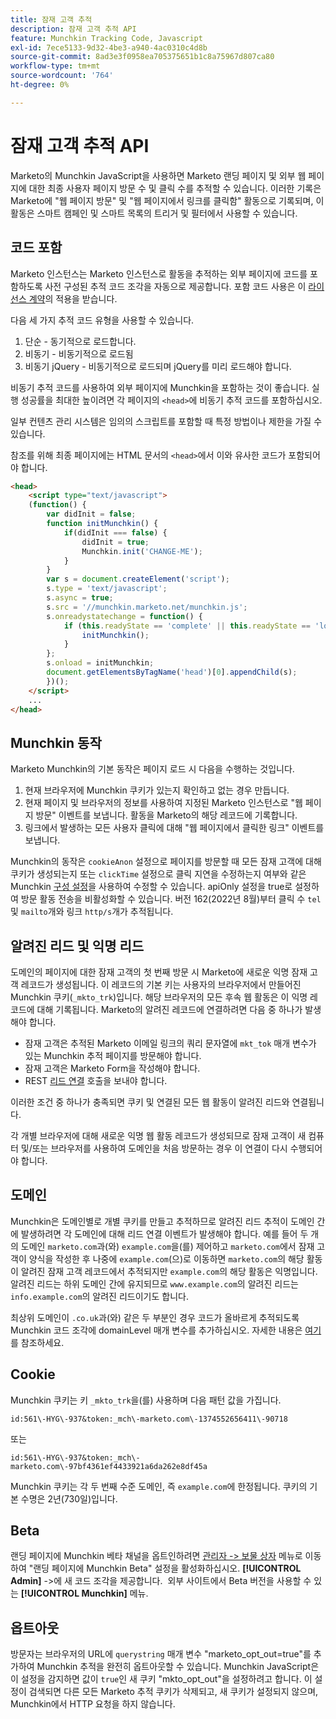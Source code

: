 ```yaml
---
title: 잠재 고객 추적
description: 잠재 고객 추적 API
feature: Munchkin Tracking Code, Javascript
exl-id: 7ece5133-9d32-4be3-a940-4ac0310c4d8b
source-git-commit: 8ad3e3f0958ea705375651b1c8a75967d807ca80
workflow-type: tm+mt
source-wordcount: '764'
ht-degree: 0%

---
```


# 잠재 고객 추적 API

Marketo의 Munchkin JavaScript을 사용하면 Marketo 랜딩 페이지 및 외부 웹 페이지에 대한 최종 사용자 페이지 방문 수 및 클릭 수를 추적할 수 있습니다. 이러한 기록은 Marketo에 &quot;웹 페이지 방문&quot; 및 &quot;웹 페이지에서 링크를 클릭함&quot; 활동으로 기록되며, 이 활동은 스마트 캠페인 및 스마트 목록의 트리거 및 필터에서 사용할 수 있습니다.

## 코드 포함

Marketo 인스턴스는 Marketo 인스턴스로 활동을 추적하는 외부 페이지에 코드를 포함하도록 사전 구성된 추적 코드 조각을 자동으로 제공합니다. 포함 코드 사용은 이 [라이선스 계약](../munchkin-license.pdf)의 적용을 받습니다.

다음 세 가지 추적 코드 유형을 사용할 수 있습니다.

1. 단순 - 동기적으로 로드합니다.
1. 비동기 - 비동기적으로 로드됨
1. 비동기 jQuery - 비동기적으로 로드되며 jQuery를 미리 로드해야 합니다.

비동기 추적 코드를 사용하여 외부 페이지에 Munchkin을 포함하는 것이 좋습니다. 실행 성공률을 최대한 높이려면 각 페이지의 `<head>`에 비동기 추적 코드를 포함하십시오.

일부 컨텐츠 관리 시스템은 임의의 스크립트를 포함할 때 특정 방법이나 제한을 가질 수 있습니다.

참조를 위해 최종 페이지에는 HTML 문서의 `<head>`에서 이와 유사한 코드가 포함되어야 합니다.

```html
<head>
    <script type="text/javascript">
    (function() {
        var didInit = false;
        function initMunchkin() {
            if(didInit === false) {
                didInit = true;
                Munchkin.init('CHANGE-ME');
            }
        }
        var s = document.createElement('script');
        s.type = 'text/javascript';
        s.async = true;
        s.src = '//munchkin.marketo.net/munchkin.js';
        s.onreadystatechange = function() {
            if (this.readyState == 'complete' || this.readyState == 'loaded') {
                initMunchkin();
            }
        };
        s.onload = initMunchkin;
        document.getElementsByTagName('head')[0].appendChild(s);
        })();
    </script>
    ...
</head>
```

## Munchkin 동작

Marketo Munchkin의 기본 동작은 페이지 로드 시 다음을 수행하는 것입니다.

1. 현재 브라우저에 Munchkin 쿠키가 있는지 확인하고 없는 경우 만듭니다.
1. 현재 페이지 및 브라우저의 정보를 사용하여 지정된 Marketo 인스턴스로 &quot;웹 페이지 방문&quot; 이벤트를 보냅니다. 활동을 Marketo의 해당 레코드에 기록합니다.
1. 링크에서 발생하는 모든 사용자 클릭에 대해 &quot;웹 페이지에서 클릭한 링크&quot; 이벤트를 보냅니다.

Munchkin의 동작은 `cookieAnon` 설정으로 페이지를 방문할 때 모든 잠재 고객에 대해 쿠키가 생성되는지 또는 `clickTime` 설정으로 클릭 지연을 수정하는지 여부와 같은 Munchkin [구성 설정](configuration.md)을 사용하여 수정할 수 있습니다. apiOnly 설정을 true로 설정하여 방문 활동 전송을 비활성화할 수 있습니다. 버전 162(2022년 8월)부터 클릭 수 `tel` 및 `mailto`개와 링크 `http/s`개가 추적됩니다.

## 알려진 리드 및 익명 리드

도메인의 페이지에 대한 잠재 고객의 첫 번째 방문 시 Marketo에 새로운 익명 잠재 고객 레코드가 생성됩니다. 이 레코드의 기본 키는 사용자의 브라우저에서 만들어진 Munchkin 쿠키(`_mkto_trk`)입니다. 해당 브라우저의 모든 후속 웹 활동은 이 익명 레코드에 대해 기록됩니다. Marketo의 알려진 레코드에 연결하려면 다음 중 하나가 발생해야 합니다.

- 잠재 고객은 추적된 Marketo 이메일 링크의 쿼리 문자열에 `mkt_tok` 매개 변수가 있는 Munchkin 추적 페이지를 방문해야 합니다.
- 잠재 고객은 Marketo Form을 작성해야 합니다.
- REST [리드 연결](https://developer.adobe.com/marketo-apis/api/mapi/#tag/Leads/operation/associateLeadUsingPOST) 호출을 보내야 합니다.

이러한 조건 중 하나가 충족되면 쿠키 및 연결된 모든 웹 활동이 알려진 리드와 연결됩니다.

각 개별 브라우저에 대해 새로운 익명 웹 활동 레코드가 생성되므로 잠재 고객이 새 컴퓨터 및/또는 브라우저를 사용하여 도메인을 처음 방문하는 경우 이 연결이 다시 수행되어야 합니다.

## 도메인

Munchkin은 도메인별로 개별 쿠키를 만들고 추적하므로 알려진 리드 추적이 도메인 간에 발생하려면 각 도메인에 대해 리드 연결 이벤트가 발생해야 합니다. 예를 들어 두 개의 도메인 `marketo.com`과(와) `example.com`을(를) 제어하고 `marketo.com`에서 잠재 고객이 양식을 작성한 후 나중에 `example.com`(으)로 이동하면 `marketo.com`의 해당 활동이 알려진 잠재 고객 레코드에서 추적되지만 `example.com`의 해당 활동은 익명입니다. 알려진 리드는 하위 도메인 간에 유지되므로 `www.example.com`의 알려진 리드는 `info.example.com`의 알려진 리드이기도 합니다.

최상위 도메인이 `.co.uk`과(와) 같은 두 부분인 경우 코드가 올바르게 추적되도록 Munchkin 코드 조각에 domainLevel 매개 변수를 추가하십시오. 자세한 내용은 [여기](configuration.md#domainlevel)를 참조하세요.

## Cookie

Munchkin 쿠키는 키 `_mkto_trk`을(를) 사용하며 다음 패턴 값을 가집니다.

`id:561\-HYG\-937&token:_mch\-marketo.com\-1374552656411\-90718`

또는

`id:561\-HYG\-937&token:_mch\-marketo.com\-97bf4361ef4433921a6da262e8df45a`

Munchkin 쿠키는 각 두 번째 수준 도메인, 즉 `example.com`에 한정됩니다. 쿠키의 기본 수명은 2년(730일)입니다.

## Beta

랜딩 페이지에 Munchkin 베타 채널을 옵트인하려면 [관리자 -> 보물 상자](https://experienceleague.adobe.com/en/docs/marketo/using/product-docs/administration/settings/enable-or-disable-treasure-chest-features) 메뉴로 이동하여 &quot;랜딩 페이지에 Munchkin Beta&quot; 설정을 활성화하십시오. **[!UICONTROL Admin]** ->에 새 코드 조각을 제공합니다.  외부 사이트에서 Beta 버전을 사용할 수 있는 **[!UICONTROL Munchkin]** 메뉴.

## 옵트아웃

방문자는 브라우저의 URL에 `querystring` 매개 변수 &quot;marketo_opt_out=true&quot;를 추가하여 Munchkin 추적을 완전히 옵트아웃할 수 있습니다. Munchkin JavaScript은 이 설정을 감지하면 값이 `true`인 새 쿠키 &quot;mkto_opt_out&quot;을 설정하려고 합니다. 이 설정이 검색되면 다른 모든 Marketo 추적 쿠키가 삭제되고, 새 쿠키가 설정되지 않으며, Munchkin에서 HTTP 요청을 하지 않습니다.
